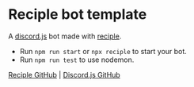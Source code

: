 # Reciple bot template

A [discord.js](https://npmjs.org/package/discord.js) bot made with [reciple](https://npmjs.org/package/reciple).

* Run `npm run start` or `npx reciple` to start your bot.
* Run `npm run test` to use nodemon.

[Reciple GitHub](https://github.com/FalloutStudios/Reciple) | [Discord.js GitHub](https://github.com/discordjs/discord.js)